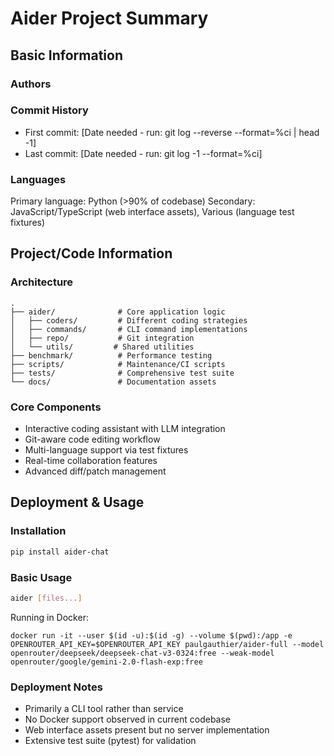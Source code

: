 # Aider Project Summary

## Basic Information

### Authors
<!-- To be filled from git history, run: -->
<!-- git shortlog -sn -->
<!-- git log --format='%aN' | sort -u -->

### Commit History
- First commit: [Date needed - run: git log --reverse --format=%ci | head -1]
- Last commit: [Date needed - run: git log -1 --format=%ci]

### Languages
<!-- To be filled from main codebase, run: -->
<!-- git ls-files | xargs -n1 git blame --line-porcelain | grep "^author " | sort | uniq -c | sort -nr -->
Primary language: Python (>90% of codebase)
Secondary: JavaScript/TypeScript (web interface assets), Various (language test fixtures)

## Project/Code Information

### Architecture
```
.
├── aider/              # Core application logic
│   ├── coders/         # Different coding strategies
│   ├── commands/       # CLI command implementations
│   ├── repo/           # Git integration
│   └── utils/         # Shared utilities
├── benchmark/          # Performance testing
├── scripts/            # Maintenance/CI scripts  
├── tests/              # Comprehensive test suite
└── docs/               # Documentation assets
```

### Core Components
- Interactive coding assistant with LLM integration
- Git-aware code editing workflow
- Multi-language support via test fixtures
- Real-time collaboration features
- Advanced diff/patch management

## Deployment & Usage

### Installation
```bash
pip install aider-chat
```

### Basic Usage
```bash
aider [files...]
```

Running in Docker:

```
docker run -it --user $(id -u):$(id -g) --volume $(pwd):/app -e OPENROUTER_API_KEY=$OPENROUTER_API_KEY paulgauthier/aider-full --model openrouter/deepseek/deepseek-chat-v3-0324:free --weak-model openrouter/google/gemini-2.0-flash-exp:free
```

### Deployment Notes
- Primarily a CLI tool rather than service
- No Docker support observed in current codebase
- Web interface assets present but no server implementation
- Extensive test suite (pytest) for validation

<!-- Add project-specific deployment details as needed -->

